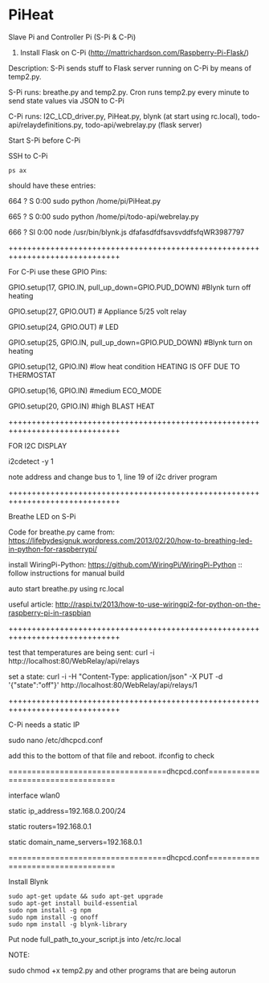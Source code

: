 # PiHeat
Slave Pi and Controller Pi (S-Pi & C-Pi)

1. Install Flask on C-Pi (http://mattrichardson.com/Raspberry-Pi-Flask/)

Description: S-Pi sends stuff to Flask server running on C-Pi by means of temp2.py.

S-Pi runs: breathe.py and temp2.py. Cron runs temp2.py every minute to send state values via JSON to C-Pi

C-Pi runs: I2C_LCD_driver.py, PiHeat.py, blynk (at start using rc.local), todo-api/relaydefinitions.py, todo-api/webrelay.py (flask server)

Start S-Pi before C-Pi

SSH to C-Pi

```
ps ax
```

should have these entries:

  664 ?        S      0:00 sudo python /home/pi/PiHeat.py
  
  665 ?        S      0:00 sudo python /home/pi/todo-api/webrelay.py
  
  666 ?        Sl     0:00 node /usr/bin/blynk.js dfafasdfdfsavsvddfsfqWR3987797

++++++++++++++++++++++++++++++++++++++++++++++++++++++++++++++++++++++++++++++

For C-Pi use these GPIO Pins:

GPIO.setup(17, GPIO.IN, pull_up_down=GPIO.PUD_DOWN) #Blynk turn off heating

GPIO.setup(27, GPIO.OUT) # Appliance 5/25 volt relay

GPIO.setup(24, GPIO.OUT) # LED

GPIO.setup(25, GPIO.IN, pull_up_down=GPIO.PUD_DOWN) #Blynk turn on heating

GPIO.setup(12, GPIO.IN) #low heat condition HEATING IS OFF DUE TO THERMOSTAT 

GPIO.setup(16, GPIO.IN) #medium ECO_MODE

GPIO.setup(20, GPIO.IN) #high BLAST HEAT

++++++++++++++++++++++++++++++++++++++++++++++++++++++++++++++++++++++++++++++

FOR I2C DISPLAY

i2cdetect -y 1

note address and change bus to 1, line 19 of i2c driver program

++++++++++++++++++++++++++++++++++++++++++++++++++++++++++++++++++++++++++++++
  
  Breathe LED on S-Pi
  
  Code for breathe.py came from: https://lifebydesignuk.wordpress.com/2013/02/20/how-to-breathing-led-in-python-for-raspberrypi/
  
  install WiringPi-Python: https://github.com/WiringPi/WiringPi-Python :: follow instructions for manual build
  
  auto start breathe.py using rc.local
  
  useful article: http://raspi.tv/2013/how-to-use-wiringpi2-for-python-on-the-raspberry-pi-in-raspbian
  
  
  ++++++++++++++++++++++++++++++++++++++++++++++++++++++++++++++++++++++++++++++
  
  test that temperatures are being sent: curl -i http://localhost:80/WebRelay/api/relays
  
  set a state: curl -i -H "Content-Type: application/json" -X PUT -d '{"state":"off"}' http://localhost:80/WebRelay/api/relays/1
  
  ++++++++++++++++++++++++++++++++++++++++++++++++++++++++++++++++++++++++++++++
  
  C-Pi needs a static IP
  
  sudo nano /etc/dhcpcd.conf
  
  add this to the bottom of that file and reboot. ifconfig to check
  
  ==================================dhcpcd.conf==================================
  
  interface wlan0
  
  static ip_address=192.168.0.200/24
  
  static routers=192.168.0.1
  
  static domain_name_servers=192.168.0.1
  
  ==================================dhcpcd.conf==================================
  
  Install Blynk
  
  ```
sudo apt-get update && sudo apt-get upgrade
sudo apt-get install build-essential
sudo npm install -g npm
sudo npm install -g onoff
sudo npm install -g blynk-library
```

Put  node full_path_to_your_script.js <Auth Token> into /etc/rc.local



NOTE: 

sudo chmod +x temp2.py and other programs that are being autorun

